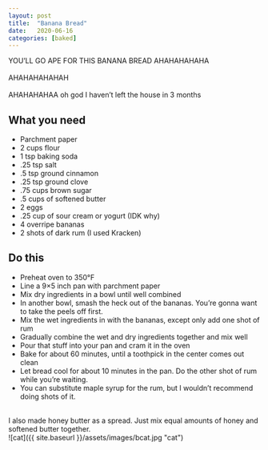 ```yaml
---
layout: post
title:  "Banana Bread"
date:   2020-06-16
categories: [baked]
---
```

YOU’LL GO APE FOR THIS BANANA BREAD AHAHAHAHAHA<br/>
<br/>
AHAHAHAHAHAH<br/>
<br/>
AHAHAHAHAA oh god I haven’t left the house in 3 months<br/>

## What you need
* Parchment paper
* 2 cups flour
* 1 tsp baking soda
* .25 tsp salt
* .5 tsp ground cinnamon
* .25 tsp ground clove
* .75 cups brown sugar
* .5 cups of softened butter
* 2 eggs
* .25 cup of sour cream or yogurt (IDK why)
* 4 overripe bananas
* 2 shots of dark rum (I used Kracken)

## Do this
* Preheat oven to 350°F
* Line a 9×5 inch pan with parchment paper
* Mix dry ingredients in a bowl until well combined
* In another bowl, smash the heck out of the bananas. You’re gonna want to take the peels off first.
* Mix the wet ingredients in with the bananas, except only add one shot of rum
* Gradually combine the wet and dry ingredients together and mix well
* Pour that stuff into your pan and cram it in the oven
* Bake for about 60 minutes, until a toothpick in the center comes out clean
* Let bread cool for about 10 minutes in the pan. Do the other shot of rum while you’re waiting.
* You can substitute maple syrup for the rum, but I wouldn’t recommend doing shots of it.<br/>
<br/>
I also made honey butter as a spread. Just mix equal amounts of honey and softened butter together.<br/>
![cat]({{ site.baseurl }}/assets/images/bcat.jpg "cat")

